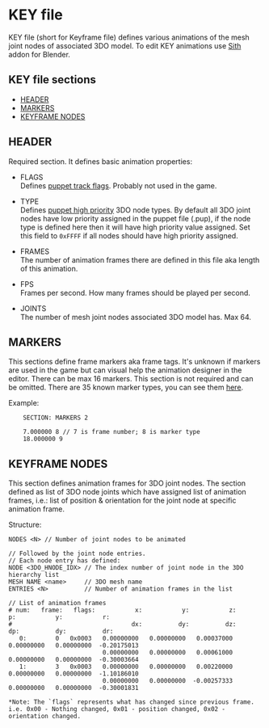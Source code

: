 # KEY file
 KEY file (short for Keyframe file) defines various animations of the mesh joint nodes of associated 3DO model. To edit KEY animations use [Sith](https://github.com/smlu/blender-sith) addon for Blender.

## KEY file sections
 - [HEADER](#header)
 - [MARKERS](#markers)
 - [KEYFRAME NODES](#keyframe-nodes)

## HEADER
Required section. It defines basic animation properties:
 - FLAGS  
  Defines [puppet track flags](pup.md#pup-flags). Probably not used in the game.

 - <a id="key-type"></a> TYPE  
  Defines [puppet high priority](pup.md#pup-high-pri) 3DO node types. By default all 3DO joint nodes have low priority assigned in the puppet file (.pup), if the node type is defined here then it will have high priority value assigned. Set this field to `0xFFFF` if all nodes should have high priority assigned.

 - FRAMES  
  The number of animation frames there are defined in this file aka length of this animation.

 - FPS  
  Frames per second. How many frames  should be played per second.

 - JOINTS  
  The number of mesh joint nodes associated 3DO model has. Max 64.

## MARKERS
This sections define frame markers aka frame tags. It's unknown if markers are used in the game but can visual help the animation designer in the editor. There can be max 16 markers. This section is not required and can be omitted.
There are 35 known marker types, you can see them [here](https://github.com/smlu/blender-sith/blob/9f97b85a448ec0468ebb1f35ea65a2dda8ede953/sith/key/key.py#L39-L72).

Example:
```
    SECTION: MARKERS 2

    7.000000 8 // 7 is frame number; 8 is marker type
    18.000000 9
```

## KEYFRAME NODES
This section defines animation frames for 3DO joint nodes.
The section defined as list of 3DO node joints which have assigned list of animation frames, i.e.: list of position & orientation for the joint node at specific animation frame.

Structure:
```
NODES <N> // Number of joint nodes to be animated

// Followed by the joint node entries.
// Each node entry has defined:
NODE <3DO_HNODE_IDX> // The index number of joint node in the 3DO hierarchy list
MESH NAME <name>     // 3DO mesh name
ENTRIES <N>          // Number of animation frames in the list

// List of animation frames
# num:   frame:   flags:           x:           y:           z:           p:           y:           r:
#                                 dx:          dy:          dz:          dp:          dy:          dr:
   0:        0   0x0003   0.00000000   0.00000000   0.00037000   0.00000000   0.00000000  -0.20175013
                          0.00000000   0.00000000   0.00061000   0.00000000   0.00000000  -0.30003664
   1:        3   0x0003   0.00000000   0.00000000   0.00220000   0.00000000   0.00000000  -1.10186010
                          0.00000000   0.00000000  -0.00257333   0.00000000   0.00000000  -0.30001831

*Note: The `flags` represents what has changed since previous frame. i.e. 0x00 - Nothing changed, 0x01 - position changed, 0x02 - orientation changed.
```